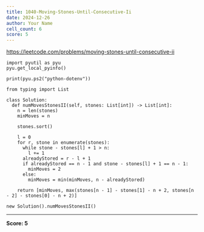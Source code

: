 ```yaml
---
title: 1040-Moving-Stones-Until-Consecutive-Ii
date: 2024-12-26
author: Your Name
cell_count: 6
score: 5
---
```


https://leetcode.com/problems/moving-stones-until-consecutive-ii


```
import pyutil as pyu
pyu.get_local_pyinfo()
```


```
print(pyu.ps2("python-dotenv"))
```


```
from typing import List
```


```
class Solution:
  def numMovesStonesII(self, stones: List[int]) -> List[int]:
    n = len(stones)
    minMoves = n

    stones.sort()

    l = 0
    for r, stone in enumerate(stones):
      while stone - stones[l] + 1 > n:
        l += 1
      alreadyStored = r - l + 1
      if alreadyStored == n - 1 and stone - stones[l] + 1 == n - 1:
        minMoves = 2
      else:
        minMoves = min(minMoves, n - alreadyStored)

    return [minMoves, max(stones[n - 1] - stones[1] - n + 2, stones[n - 2] - stones[0] - n + 2)]
```


```
new Solution().numMovesStonesII()
```


---
**Score: 5**
